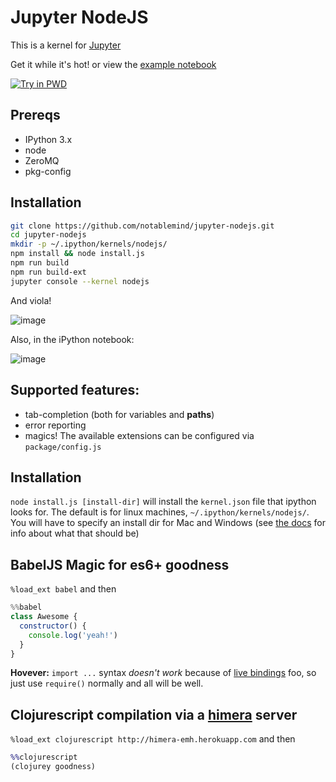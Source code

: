 # Jupyter NodeJS
This is a kernel for [Jupyter](http://github.com/ipython/ipython)

Get it while it's hot! or view the [example notebook](http://nbviewer.ipython.org/gist/jaredly/404a36306fdee6a1737a)

[![Try in PWD](https://cdn.rawgit.com/play-with-docker/stacks/cff22438/assets/images/button.png)](http://play-with-docker.com?stack=https://raw.githubusercontent.com/liuderchi/jupyter-nodejs/70ad4bb392a364a74f094ba0a0fe7a9ab1ecf3bd/stack.yml)

## Prereqs
- IPython 3.x
- node
- ZeroMQ
- pkg-config

## Installation
```bash
git clone https://github.com/notablemind/jupyter-nodejs.git
cd jupyter-nodejs
mkdir -p ~/.ipython/kernels/nodejs/
npm install && node install.js
npm run build
npm run build-ext
jupyter console --kernel nodejs
```

And viola!

![image](https://cloud.githubusercontent.com/assets/112170/7268122/a33b186c-e882-11e4-8463-be00a6c90163.png)


Also, in the iPython notebook:

![image](https://cloud.githubusercontent.com/assets/112170/7268108/70cade4e-e882-11e4-95e7-8a7375b3b888.png)



## Supported features:

- tab-completion (both for variables and **paths**)
- error reporting
- magics! The available extensions can be configured via `package/config.js`

## Installation
`node install.js [install-dir]` will install the `kernel.json` file that ipython looks for. The default is for linux machines, `~/.ipython/kernels/nodejs/`. You will have to specify an install dir for Mac and Windows (see [the docs](https://ipython.org/ipython-doc/dev/development/kernels.html#kernel-specs) for info about what that should be)

## BabelJS Magic for es6+ goodness
`%load_ext babel` and then

```javascript
%%babel
class Awesome {
  constructor() {
    console.log('yeah!')
  }
}
```

**Hovever:** `import ...` syntax *doesn't work* because of [live bindings](https://github.com/ModuleLoader/es6-module-loader/wiki/Circular-References-&-Bindings#es6-circular-references--bindings) foo, so just use `require()` normally and all will be well.

## Clojurescript compilation via a [himera](https://github.com/fogus/himera) server

`%load_ext clojurescript http://himera-emh.herokuapp.com` and then

```clojure
%%clojurescript
(clojurey goodness)
```
